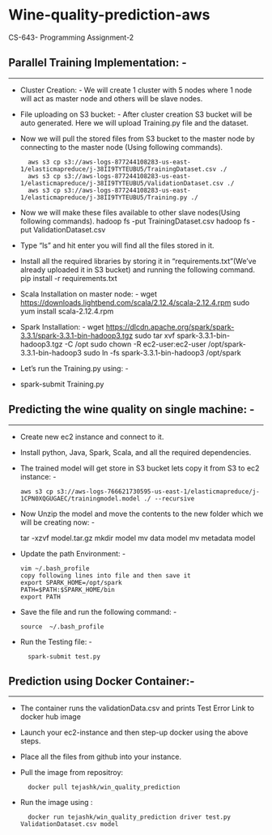 # Wine-quality-prediction-aws
CS-643- Programming Assignment-2

## Parallel Training Implementation: - ##
---------------

- Cluster Creation: - We will create 1 cluster with 5 nodes where 1 node will act as master node and others will be slave nodes.

- File uploading on S3 bucket: - After cluster creation S3 bucket will be auto generated. Here we will upload Training.py file and the dataset. 

- Now we will pull the stored files from S3 bucket to the master node by connecting to the master node (Using following commands).

		aws s3 cp s3://aws-logs-877244108283-us-east-1/elasticmapreduce/j-38II9TYTEUBU5/TrainingDataset.csv ./
    	aws s3 cp s3://aws-logs-877244108283-us-east-1/elasticmapreduce/j-38II9TYTEUBU5/ValidationDataset.csv ./
    	aws s3 cp s3://aws-logs-877244108283-us-east-1/elasticmapreduce/j-38II9TYTEUBU5/Training.py ./
    
- Now we will make these files available to other slave nodes(Using following commands).
     hadoop fs -put TrainingDataset.csv
		 hadoop fs -put ValidationDataset.csv
     
- Type “ls” and hit enter you will find all the files stored in it.

- Install all the required libraries by storing it in “requirements.txt”(We’ve already uploaded it in S3 bucket) and running the following command.
			pip install -r requirements.txt
	
- Scala Installation on master node: -
			wget https://downloads.lightbend.com/scala/2.12.4/scala-2.12.4.rpm
			sudo yum install scala-2.12.4.rpm

- Spark Installation: -
			wget https://dlcdn.apache.org/spark/spark-3.3.1/spark-3.3.1-bin-hadoop3.tgz
      sudo tar xvf spark-3.3.1-bin-hadoop3.tgz -C /opt
      sudo chown -R ec2-user:ec2-user /opt/spark-3.3.1-bin-hadoop3
      sudo ln -fs spark-3.3.1-bin-hadoop3 /opt/spark
	 

- Let’s run the Training.py using: - 
- spark-submit Training.py


## Predicting the wine quality on single machine: - ##
---------------

- Create new ec2 instance and connect to it.
- Install python, Java, Spark, Scala, and all the required dependencies.
- The trained model will get store in S3 bucket lets copy it from S3 to ec2 instance: - 

      aws s3 cp s3://aws-logs-766621730595-us-east-1/elasticmapreduce/j-1CPN0XQGUGAEC/trainingmodel.model ./ --recursive


- Now Unzip the model and move the contents to the new folder which we will be creating now: - 	

    tar -xzvf model.tar.gz
    mkdir model
    mv data<downloaded file> model<model folder>
    mv metadata<downloaded file> model<model folder>

- Update the path Environment: -
	
      vim ~/.bash_profile
      copy following lines into file and then save it
      export SPARK_HOME=/opt/spark
      PATH=$PATH:$SPARK_HOME/bin
      export PATH

- Save the file and run the following command: - 

      source  ~/.bash_profile

- Run the Testing file: - 
	
        spark-submit test.py


  
## Prediction using Docker Container:- ##
---------------
	
- The container runs the validationData.csv and prints Test Error Link to docker hub image

- Launch your ec2-instance and then step-up docker using the above steps.
- Place all the files from github into your instance.
- Pull the image from repositroy: 
	
		docker pull tejashk/win_quality_prediction

- Run the image using : 
	
		docker run tejashk/win_quality_prediction driver test.py ValidationDataset.csv model


  

